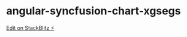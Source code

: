 # angular-syncfusion-chart-xgsegs

[Edit on StackBlitz ⚡️](https://stackblitz.com/edit/angular-syncfusion-chart-xgsegs)